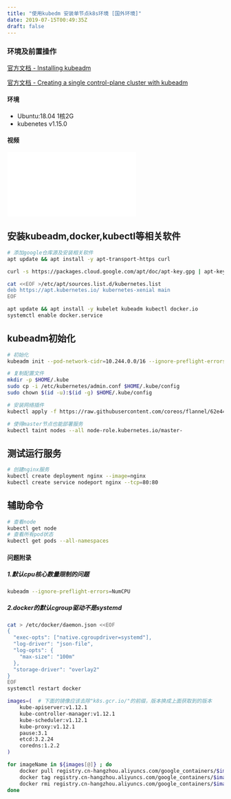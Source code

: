 ```yaml
---
title: "使用kubedm 安装单节点k8s环境 [国外环境]"
date: 2019-07-15T00:49:35Z
draft: false
---
```


### 环境及前置操作

[官方文档 - Installing kubeadm](https://kubernetes.io/docs/setup/production-environment/tools/kubeadm/install-kubeadm/)

[官方文档 - Creating a single control-plane cluster with kubeadm](https://kubernetes.io/docs/setup/production-environment/tools/kubeadm/create-cluster-kubeadm/)



#### 环境

* Ubuntu:18.04 1核2G
* kubenetes v1.15.0




#### 视频

<iframe src="//player.bilibili.com/player.html?aid=57324712&cid=100081870&page=1" scrolling="no" border="0" frameborder="no" framespacing="0" allowfullscreen="true"> </iframe>





## 安装kubeadm,docker,kubectl等相关软件

```Bash
# 添加google仓库源及安装相关软件
apt update && apt install -y apt-transport-https curl

curl -s https://packages.cloud.google.com/apt/doc/apt-key.gpg | apt-key add -

cat <<EOF >/etc/apt/sources.list.d/kubernetes.list
deb https://apt.kubernetes.io/ kubernetes-xenial main
EOF

apt update && apt install -y kubelet kubeadm kubectl docker.io
systemctl enable docker.service
```



## kubeadm初始化

```Bash
# 初始化
kubeadm init --pod-network-cidr=10.244.0.0/16 --ignore-preflight-errors=NumCPU

# 复制配置文件
mkdir -p $HOME/.kube
sudo cp -i /etc/kubernetes/admin.conf $HOME/.kube/config
sudo chown $(id -u):$(id -g) $HOME/.kube/config

# 安装网络插件
kubectl apply -f https://raw.githubusercontent.com/coreos/flannel/62e44c867a2846fefb68bd5f178daf4da3095ccb/Documentation/kube-flannel.yml

# 使得master节点也能部署服务
kubectl taint nodes --all node-role.kubernetes.io/master-
```

#### 



## 测试运行服务

```Bash
# 创建nginx服务
kubectl create deployment nginx --image=nginx
kubectl create service nodeport nginx --tcp=80:80
```





## 辅助命令

````Bash
# 查看node
kubectl get node
# 查看所有pod状态
kubectl get pods --all-namespaces
````







#### 问题附录

##### 1.默认cpu核心数量限制的问题

```Bash
kubeadm --ignore-preflight-errors=NumCPU
```

##### 2.docker的默认cgroup驱动不是systemd

```Bash
cat > /etc/docker/daemon.json <<EOF
{
  "exec-opts": ["native.cgroupdriver=systemd"],
  "log-driver": "json-file",
  "log-opts": {
    "max-size": "100m"
  },
  "storage-driver": "overlay2"
}
EOF
systemctl restart docker
```





```bash
images=(  # 下面的镜像应该去除"k8s.gcr.io/"的前缀，版本换成上面获取到的版本
    kube-apiserver:v1.12.1
    kube-controller-manager:v1.12.1
    kube-scheduler:v1.12.1
    kube-proxy:v1.12.1
    pause:3.1
    etcd:3.2.24
    coredns:1.2.2
)

for imageName in ${images[@]} ; do
    docker pull registry.cn-hangzhou.aliyuncs.com/google_containers/$imageName
    docker tag registry.cn-hangzhou.aliyuncs.com/google_containers/$imageName k8s.gcr.io/$imageName
    docker rmi registry.cn-hangzhou.aliyuncs.com/google_containers/$imageName
done
```